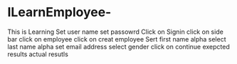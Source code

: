 # ILearnEmployee-
This is Learning 
Set user name 
set passowrd 
Click on Signin 
click on side bar
click on employee
click on creat employee
Sert first name alpha
select last name alpha
set email address
select gender
click on continue
exepcted results 
actual resutls 
